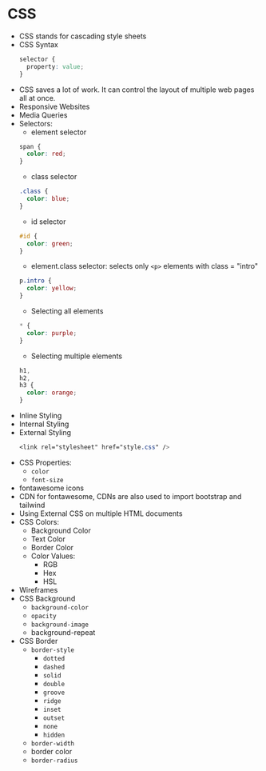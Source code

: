 # CSS

- CSS stands for cascading style sheets
- CSS Syntax
  ```css
  selector {
    property: value;
  }
  ```
- CSS saves a lot of work. It can control the layout of multiple web pages all at once.
- Responsive Websites
- Media Queries
- Selectors:
  - element selector
  ```css
  span {
    color: red;
  }
  ```
  - class selector
  ```css
  .class {
    color: blue;
  }
  ```
  - id selector
  ```css
  #id {
    color: green;
  }
  ```
  - element.class selector: selects only `<p>` elements with class = "intro"
  ```css
  p.intro {
    color: yellow;
  }
  ```
  - Selecting all elements
  ```css
  * {
    color: purple;
  }
  ```
  - Selecting multiple elements
  ```css
  h1,
  h2,
  h3 {
    color: orange;
  }
  ```
- Inline Styling
- Internal Styling
- External Styling
  ```css
  <link rel="stylesheet" href="style.css" />
  ```
- CSS Properties:
  - `color`
  - `font-size`
- fontawesome icons
- CDN for fontawesome, CDNs are also used to import bootstrap and tailwind
- Using External CSS on multiple HTML documents
- CSS Colors:
  - Background Color
  - Text Color
  - Border Color
  - Color Values:
    - RGB
    - Hex
    - HSL
- Wireframes
- CSS Background
  - `background-color`
  - `opacity`
  - `background-image`
  - background-repeat
- CSS Border
  - `border-style`
    - `dotted`
    - `dashed`
    - `solid`
    - `double`
    - `groove`
    - `ridge`
    - `inset`
    - `outset`
    - `none`
    - `hidden`
  - `border-width`
  - border color
  - `border-radius`
